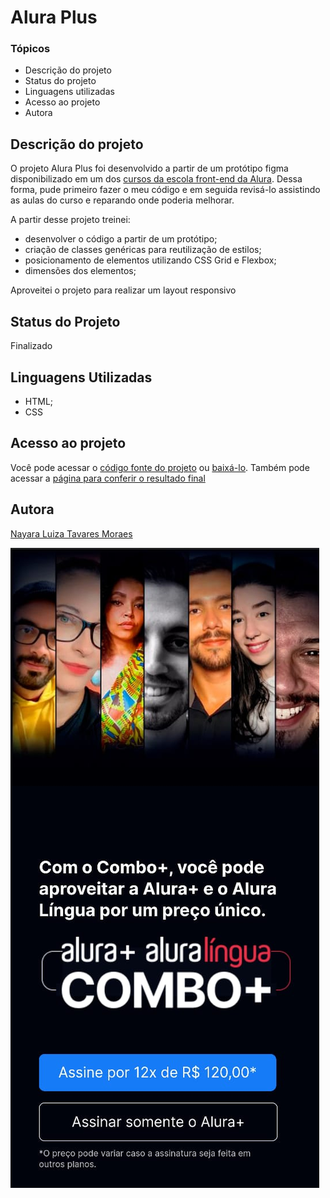 # Alura Plus

### Tópicos

* Descrição do projeto
* Status do projeto
* Linguagens utilizadas 
* Acesso ao projeto
* Autora

## Descrição do projeto
O projeto Alura Plus foi desenvolvido a partir de um protótipo figma disponibilizado em um dos [cursos da escola front-end da Alura](https://www.alura.com.br/escola-front-end). 
Dessa forma, pude primeiro fazer o meu código e em seguida revisá-lo assistindo as aulas do curso e reparando onde poderia melhorar.

A partir desse projeto treinei: 
* desenvolver o código a partir de um protótipo;
* criação de classes genéricas para reutilização de estilos;
* posicionamento de elementos utilizando CSS Grid e Flexbox;
* dimensões dos elementos;

Aproveitei o projeto para realizar um layout responsivo 

## Status do Projeto
Finalizado

## Linguagens Utilizadas
* HTML;
* CSS

## Acesso ao projeto
Você pode acessar o [código fonte do projeto](https://github.com/nalutm/aluraplus) ou [baixá-lo](https://github.com/nalutm/aluraplus/archive/refs/heads/main.zip). Também pode acessar a [página para conferir o resultado final](https://aluraplus-nu-red.vercel.app/)

## Autora
[Nayara Luiza Tavares Moraes](https://github.com/nalutm)


![imagem](./assets/images/layout_phone.jpeg)
